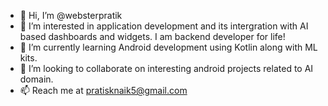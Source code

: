 - 👋 Hi, I’m @websterpratik
- 👀 I’m interested in application development and its intergration with AI based dashboards and widgets. I am backend developer for life!
- 🌱 I’m currently learning Android development using Kotlin along with ML kits.
- 💞️ I’m looking to collaborate on interesting android projects related to AI domain.
- 📫 Reach me at pratisknaik5@gmail.com

<!---
websterpratik/websterpratik is a ✨ special ✨ repository because its `README.md` (this file) appears on your GitHub profile.
You can click the Preview link to take a look at your changes.
--->
